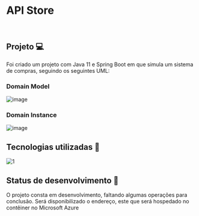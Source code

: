# API Store 
<br>

## Projeto 💻
Foi criado um projeto com Java 11 e Spring Boot em que simula um sistema de compras, seguindo os seguintes UML:
<br>

<h3>Domain Model</h3>

![image](https://user-images.githubusercontent.com/20358075/81345613-24c78500-908f-11ea-9e7a-700565799b17.png)
<br>

<h3>Domain Instance</h3>

![image](https://user-images.githubusercontent.com/20358075/81345666-3f99f980-908f-11ea-9822-e0990ed0910a.png)
<br>

## Tecnologias utilizadas :rocket:
![1](https://user-images.githubusercontent.com/20358075/81347691-0ebbc380-9093-11ea-8a27-ac6c20c06c52.JPG)

## Status de desenvolvimento :construction:
O projeto consta em desenvolvimento, faltando algumas operações para conclusão. Será disponibilizado o endereço, este que será hospedado no contêiner no Microsoft Azure


